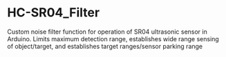 # HC-SR04_Filter
Custom noise filter function for operation of SR04 ultrasonic sensor in Arduino. Limits maximum detection range, establishes wide range sensing of object/target, and establishes target ranges/sensor parking range 
